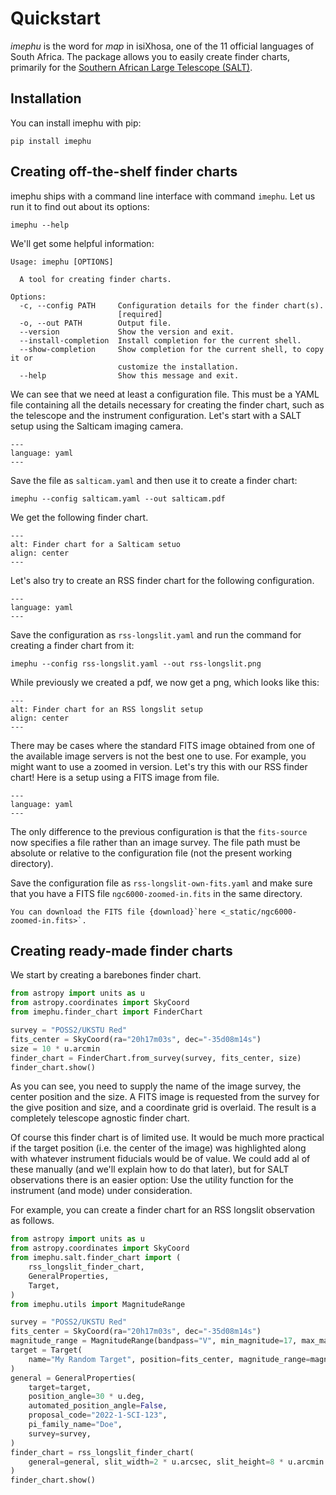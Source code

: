 # Quickstart

*imephu* is the word for *map* in isiXhosa, one of the 11 official languages of South Africa. The package allows you to easily create finder charts, primarily for the [Southern African Large Telescope (SALT)](https://www.salt.ac.za).

## Installation

You can install imephu with pip:

```shell
pip install imephu
```

## Creating off-the-shelf finder charts

imephu ships with a command line interface with command ``imephu``. Let us run it to find out about its options:

```shell
imephu --help
```

We'll get some helpful information:

```text
Usage: imephu [OPTIONS]

  A tool for creating finder charts.

Options:
  -c, --config PATH     Configuration details for the finder chart(s).
                        [required]
  -o, --out PATH        Output file.
  --version             Show the version and exit.
  --install-completion  Install completion for the current shell.
  --show-completion     Show completion for the current shell, to copy it or
                        customize the installation.
  --help                Show this message and exit.
```

We can see that we need at least a configuration file. This must be a YAML file containing all the details necessary for creating the finder chart, such as the telescope and the instrument configuration. Let's start with a SALT setup using the Salticam imaging camera.

```{literalinclude} configuration-examples/salticam.yaml
---
language: yaml
---
```

Save the file as `salticam.yaml` and then use it to create a finder chart:

```shell
imephu --config salticam.yaml --out salticam.pdf
```

We get the following finder chart.

```{image} img/finder-charts/lmc-salticam.png
---
alt: Finder chart for a Salticam setuo
align: center
---
```

Let's also try to create an RSS finder chart for the following configuration.

```{literalinclude} configuration-examples/rss-longslit.yaml
---
language: yaml
---
```

Save the configuration as ``rss-longslit.yaml`` and run the command for creating a finder chart from it:

```shell
imephu --config rss-longslit.yaml --out rss-longslit.png
```

While previously we created a pdf, we now get a png, which looks like this:

```{image} img/finder-charts/ngc6000-rss-longslit.png
---
alt: Finder chart for an RSS longslit setup
align: center
---
```

There may be cases where the standard FITS image obtained from one of the available image servers is not the best one to use. For example, you might want to use a zoomed in version. Let's try this with our RSS finder chart! Here is a setup using a FITS image from file.

```{literalinclude} configuration-examples/rss-longslit-own-fits.yaml
---
language: yaml
---
```

The only difference to the previous configuration is that the `fits-source` now specifies a file rather than an image survey. The file path must be absolute or relative to the configuration file (not the present working directory).

Save the configuration file as ```rss-longslit-own-fits.yaml``` and make sure that you have a FITS file ``ngc6000-zoomed-in.fits`` in the same directory.

```{note}
You can download the FITS file {download}`here <_static/ngc6000-zoomed-in.fits>`.
```

## Creating ready-made finder charts

We start by creating a barebones finder chart.

```python
from astropy import units as u
from astropy.coordinates import SkyCoord
from imephu.finder_chart import FinderChart

survey = "POSS2/UKSTU Red"
fits_center = SkyCoord(ra="20h17m03s", dec="-35d08m14s")
size = 10 * u.arcmin
finder_chart = FinderChart.from_survey(survey, fits_center, size)
finder_chart.show()
```

As you can see, you need to supply the name of the image survey, the center position and the size. A FITS image is requested from the survey for the give position and size, and a coordinate grid is overlaid. The result is a completely telescope agnostic finder chart.

Of course this finder chart is of limited use. It would be much more practical if the target position (i.e. the center of the image) was highlighted along with whatever instrument fiducials would be of value. We could add al of these manually (and we'll explain how to do that later), but for SALT observations there is an easier option: Use the utility function for the instrument (and mode) under consideration.

For example, you can create a finder chart for an RSS longslit observation as follows.

```python
from astropy import units as u
from astropy.coordinates import SkyCoord
from imephu.salt.finder_chart import (
    rss_longslit_finder_chart,
    GeneralProperties,
    Target,
)
from imephu.utils import MagnitudeRange

survey = "POSS2/UKSTU Red"
fits_center = SkyCoord(ra="20h17m03s", dec="-35d08m14s")
magnitude_range = MagnitudeRange(bandpass="V", min_magnitude=17, max_magnitude=17.3)
target = Target(
    name="My Random Target", position=fits_center, magnitude_range=magnitude_range
)
general = GeneralProperties(
    target=target,
    position_angle=30 * u.deg,
    automated_position_angle=False,
    proposal_code="2022-1-SCI-123",
    pi_family_name="Doe",
    survey=survey,
)
finder_chart = rss_longslit_finder_chart(
    general=general, slit_width=2 * u.arcsec, slit_height=8 * u.arcmin
)
finder_chart.show()
```


